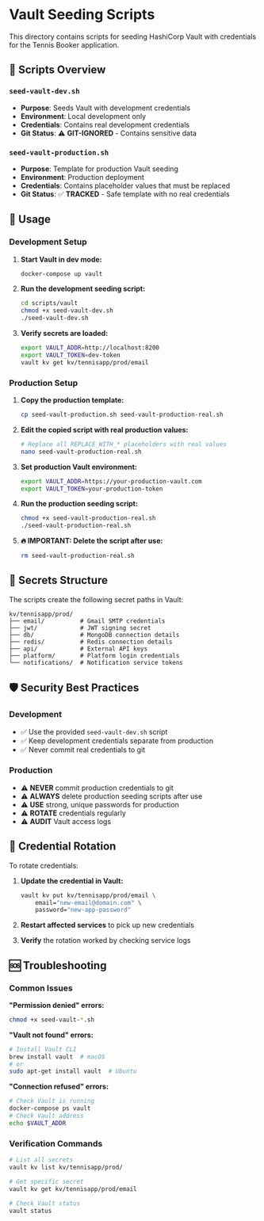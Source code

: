 # Vault Seeding Scripts

This directory contains scripts for seeding HashiCorp Vault with credentials for the Tennis Booker application.

## 🔐 Scripts Overview

### `seed-vault-dev.sh`
- **Purpose**: Seeds Vault with development credentials
- **Environment**: Local development only
- **Credentials**: Contains real development credentials
- **Git Status**: ⚠️ **GIT-IGNORED** - Contains sensitive data

### `seed-vault-production.sh`
- **Purpose**: Template for production Vault seeding
- **Environment**: Production deployment
- **Credentials**: Contains placeholder values that must be replaced
- **Git Status**: ✅ **TRACKED** - Safe template with no real credentials

## 🚀 Usage

### Development Setup

1. **Start Vault in dev mode:**
   ```bash
   docker-compose up vault
   ```

2. **Run the development seeding script:**
   ```bash
   cd scripts/vault
   chmod +x seed-vault-dev.sh
   ./seed-vault-dev.sh
   ```

3. **Verify secrets are loaded:**
   ```bash
   export VAULT_ADDR=http://localhost:8200
   export VAULT_TOKEN=dev-token
   vault kv get kv/tennisapp/prod/email
   ```

### Production Setup

1. **Copy the production template:**
   ```bash
   cp seed-vault-production.sh seed-vault-production-real.sh
   ```

2. **Edit the copied script with real production values:**
   ```bash
   # Replace all REPLACE_WITH_* placeholders with real values
   nano seed-vault-production-real.sh
   ```

3. **Set production Vault environment:**
   ```bash
   export VAULT_ADDR=https://your-production-vault.com
   export VAULT_TOKEN=your-production-token
   ```

4. **Run the production seeding script:**
   ```bash
   chmod +x seed-vault-production-real.sh
   ./seed-vault-production-real.sh
   ```

5. **🔥 IMPORTANT: Delete the script after use:**
   ```bash
   rm seed-vault-production-real.sh
   ```

## 🔑 Secrets Structure

The scripts create the following secret paths in Vault:

```
kv/tennisapp/prod/
├── email/          # Gmail SMTP credentials
├── jwt/            # JWT signing secret
├── db/             # MongoDB connection details
├── redis/          # Redis connection details
├── api/            # External API keys
├── platform/       # Platform login credentials
└── notifications/  # Notification service tokens
```

## 🛡️ Security Best Practices

### Development
- ✅ Use the provided `seed-vault-dev.sh` script
- ✅ Keep development credentials separate from production
- ✅ Never commit real credentials to git

### Production
- ⚠️ **NEVER** commit production credentials to git
- ⚠️ **ALWAYS** delete production seeding scripts after use
- ⚠️ **USE** strong, unique passwords for production
- ⚠️ **ROTATE** credentials regularly
- ⚠️ **AUDIT** Vault access logs

## 🔄 Credential Rotation

To rotate credentials:

1. **Update the credential in Vault:**
   ```bash
   vault kv put kv/tennisapp/prod/email \
       email="new-email@domain.com" \
       password="new-app-password"
   ```

2. **Restart affected services** to pick up new credentials

3. **Verify** the rotation worked by checking service logs

## 🆘 Troubleshooting

### Common Issues

**"Permission denied" errors:**
```bash
chmod +x seed-vault-*.sh
```

**"Vault not found" errors:**
```bash
# Install Vault CLI
brew install vault  # macOS
# or
sudo apt-get install vault  # Ubuntu
```

**"Connection refused" errors:**
```bash
# Check Vault is running
docker-compose ps vault
# Check Vault address
echo $VAULT_ADDR
```

### Verification Commands

```bash
# List all secrets
vault kv list kv/tennisapp/prod/

# Get specific secret
vault kv get kv/tennisapp/prod/email

# Check Vault status
vault status
``` 
